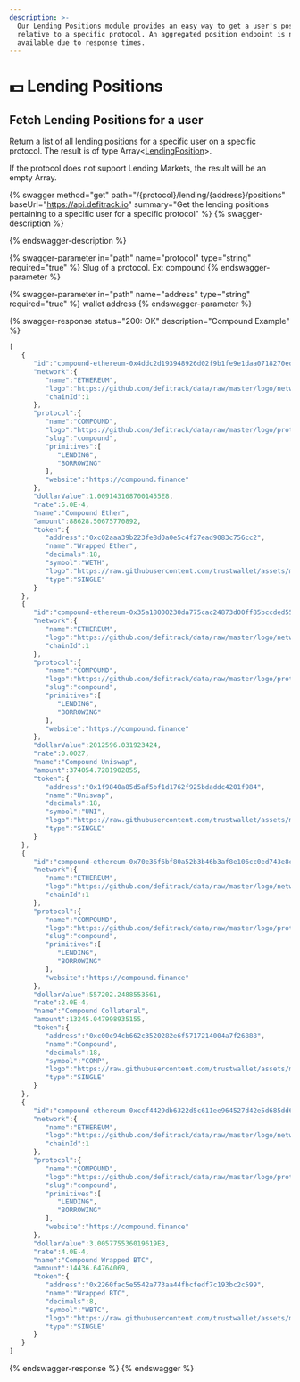 ```yaml
---
description: >-
  Our Lending Positions module provides an easy way to get a user's position
  relative to a specific protocol. An aggregated position endpoint is not
  available due to response times.
---
```


# 💵 Lending Positions

## &#x20;Fetch Lending Positions for a user

Return a list of all lending positions for a specific user on a specific protocol. The result is of type Array<[LendingPosition](../../developers/domain-model/lending/lending-position.md)>.&#x20;

If the protocol does not support Lending Markets, the result will be an empty Array.&#x20;

{% swagger method="get" path="/{protocol}/lending/{address}/positions" baseUrl="https://api.defitrack.io" summary="Get the lending positions pertaining to a specific user for a specific protocol" %}
{% swagger-description %}

{% endswagger-description %}

{% swagger-parameter in="path" name="protocol" type="string" required="true" %}
Slug of a protocol. Ex: compound
{% endswagger-parameter %}

{% swagger-parameter in="path" name="address" type="string" required="true" %}
wallet address
{% endswagger-parameter %}

{% swagger-response status="200: OK" description="Compound Example" %}
```javascript
[
   {
      "id":"compound-ethereum-0x4ddc2d193948926d02f9b1fe9e1daa0718270ed5",
      "network":{
         "name":"ETHEREUM",
         "logo":"https://github.com/defitrack/data/raw/master/logo/network/ethereum.png",
         "chainId":1
      },
      "protocol":{
         "name":"COMPOUND",
         "logo":"https://github.com/defitrack/data/raw/master/logo/protocol/compound.png",
         "slug":"compound",
         "primitives":[
            "LENDING",
            "BORROWING"
         ],
         "website":"https://compound.finance"
      },
      "dollarValue":1.0091431687001455E8,
      "rate":5.0E-4,
      "name":"Compound Ether",
      "amount":88628.50675770892,
      "token":{
         "address":"0xc02aaa39b223fe8d0a0e5c4f27ead9083c756cc2",
         "name":"Wrapped Ether",
         "decimals":18,
         "symbol":"WETH",
         "logo":"https://raw.githubusercontent.com/trustwallet/assets/master/blockchains/ethereum/assets/0xC02aaA39b223FE8D0A0e5C4F27eAD9083C756Cc2/logo.png",
         "type":"SINGLE"
      }
   },
   {
      "id":"compound-ethereum-0x35a18000230da775cac24873d00ff85bccded550",
      "network":{
         "name":"ETHEREUM",
         "logo":"https://github.com/defitrack/data/raw/master/logo/network/ethereum.png",
         "chainId":1
      },
      "protocol":{
         "name":"COMPOUND",
         "logo":"https://github.com/defitrack/data/raw/master/logo/protocol/compound.png",
         "slug":"compound",
         "primitives":[
            "LENDING",
            "BORROWING"
         ],
         "website":"https://compound.finance"
      },
      "dollarValue":2012596.031923424,
      "rate":0.0027,
      "name":"Compound Uniswap",
      "amount":374054.7281902855,
      "token":{
         "address":"0x1f9840a85d5af5bf1d1762f925bdaddc4201f984",
         "name":"Uniswap",
         "decimals":18,
         "symbol":"UNI",
         "logo":"https://raw.githubusercontent.com/trustwallet/assets/master/blockchains/ethereum/assets/0x1f9840a85d5aF5bf1D1762F925BDADdC4201F984/logo.png",
         "type":"SINGLE"
      }
   },
   {
      "id":"compound-ethereum-0x70e36f6bf80a52b3b46b3af8e106cc0ed743e8e4",
      "network":{
         "name":"ETHEREUM",
         "logo":"https://github.com/defitrack/data/raw/master/logo/network/ethereum.png",
         "chainId":1
      },
      "protocol":{
         "name":"COMPOUND",
         "logo":"https://github.com/defitrack/data/raw/master/logo/protocol/compound.png",
         "slug":"compound",
         "primitives":[
            "LENDING",
            "BORROWING"
         ],
         "website":"https://compound.finance"
      },
      "dollarValue":557202.2488553561,
      "rate":2.0E-4,
      "name":"Compound Collateral",
      "amount":13245.047998935155,
      "token":{
         "address":"0xc00e94cb662c3520282e6f5717214004a7f26888",
         "name":"Compound",
         "decimals":18,
         "symbol":"COMP",
         "logo":"https://raw.githubusercontent.com/trustwallet/assets/master/blockchains/ethereum/assets/0xc00e94Cb662C3520282E6f5717214004A7f26888/logo.png",
         "type":"SINGLE"
      }
   },
   {
      "id":"compound-ethereum-0xccf4429db6322d5c611ee964527d42e5d685dd6a",
      "network":{
         "name":"ETHEREUM",
         "logo":"https://github.com/defitrack/data/raw/master/logo/network/ethereum.png",
         "chainId":1
      },
      "protocol":{
         "name":"COMPOUND",
         "logo":"https://github.com/defitrack/data/raw/master/logo/protocol/compound.png",
         "slug":"compound",
         "primitives":[
            "LENDING",
            "BORROWING"
         ],
         "website":"https://compound.finance"
      },
      "dollarValue":3.005775536019619E8,
      "rate":4.0E-4,
      "name":"Compound Wrapped BTC",
      "amount":14436.64764069,
      "token":{
         "address":"0x2260fac5e5542a773aa44fbcfedf7c193bc2c599",
         "name":"Wrapped BTC",
         "decimals":8,
         "symbol":"WBTC",
         "logo":"https://raw.githubusercontent.com/trustwallet/assets/master/blockchains/ethereum/assets/0x2260FAC5E5542a773Aa44fBCfeDf7C193bc2C599/logo.png",
         "type":"SINGLE"
      }
   }
]
```
{% endswagger-response %}
{% endswagger %}
